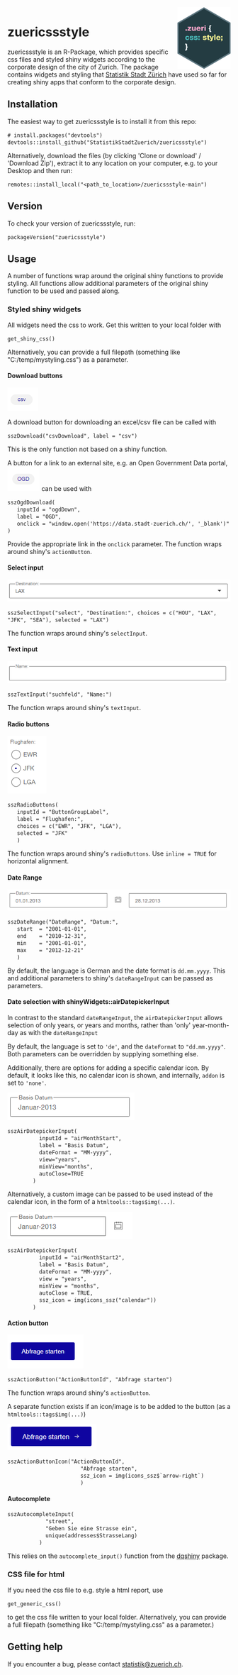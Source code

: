 <img src='man/pictures/Hexagon_zuericssstyle.png' align="right" height="138.5" />

# zuericssstyle
zuericssstyle is an R-Package, which provides specific css files and styled shiny widgets according to the corporate design of the city of Zurich. The package contains widgets and styling that [Statistik Stadt Zürich](https://www.stadt-zuerich.ch/prd/de/index/statistik.html) have used so far for creating shiny apps that conform to the corporate design.

## Installation
The easiest way to get zuericssstyle is to install it from this repo:

```{r, eval = FALSE}
# install.packages("devtools")
devtools::install_github("StatistikStadtZuerich/zuericssstyle")
```

Alternatively, download the files (by clicking 'Clone or download' / 'Download Zip'), extract it to any location on your computer, e.g. to your Desktop and then run:

```{r, eval = FALSE}
remotes::install_local("<path_to_location>/zuericssstyle-main")
```

## Version
To check your version of zuericssstyle, run:

```{r, eval = FALSE}
packageVersion("zuericssstyle")
```

## Usage

A number of functions wrap around the original shiny functions to provide styling. All functions allow additional parameters of the original shiny function to be used and passed along.

### Styled shiny widgets

All widgets need the css to work. Get this written to your local folder with

```{r, eval = FALSE}
get_shiny_css()
```
Alternatively, you can provide a full filepath (something like "C:/temp/mystyling.css") as a parameter.

#### Download buttons

![csv download](man/pictures/csv.png)

A download button for downloading an excel/csv file can be called with 
```{r, eval = FALSE}
sszDownload("csvDownload", label = "csv")
```
This is the only function not based on a shiny function.

A button for a link to an external site, e.g. an Open Government Data portal, 
![ogd](man/pictures/ogd.png)
can be used with 
```{r, eval = FALSE}
sszOgdDownload(
   inputId = "ogdDown", 
   label = "OGD",
   onclick = "window.open('https://data.stadt-zuerich.ch/', '_blank')"
)
```
Provide the appropriate link in the `onclick` parameter. The function wraps around shiny's `actionButton`.

#### Select input

![select input](man/pictures/selectInput.png)

```{r, eval = FALSE}
sszSelectInput("select", "Destination:", choices = c("HOU", "LAX", "JFK", "SEA"), selected = "LAX")
```
The function wraps around shiny's `selectInput`.

#### Text input

![text input](man/pictures/textInput.png)

```{r, eval = FALSE}
sszTextInput("suchfeld", "Name:")
```
The function wraps around shiny's `textInput`.

#### Radio buttons

![radio buttons](man/pictures/radioButtons.png)

```{r, eval = FALSE}
sszRadioButtons(
   inputId = "ButtonGroupLabel",
   label = "Flughafen:",
   choices = c("EWR", "JFK", "LGA"),
   selected = "JFK"
   )
```
The function wraps around shiny's `radioButtons`. Use `inline = TRUE` for horizontal alignment.

#### Date Range

![date range](man/pictures/dateRange.png)

```{r, eval = FALSE}
sszDateRange("DateRange", "Datum:",
   start  = "2001-01-01",
   end    = "2010-12-31",
   min    = "2001-01-01",
   max    = "2012-12-21"
   )
``` 
By default, the language is German and the date format is `dd.mm.yyyy`. This and additional parameters to shiny's `dateRangeInput`  can be passed as parameters. 

#### Date selection with shinyWidgets::airDatepickerInput

In contrast to the standard `dateRangeInput`, the `airDatepickerInput` allows selection of only years, or years and months, rather than 'only' year-month-day as with the `dateRangeInput`

By default, the language is set to `'de'`, and the `dateFormat` to `"dd.mm.yyyy"`. Both parameters can be overridden by supplying something else.

Additionally, there are options for adding a specific calendar icon. By default, it looks like this, no calendar icon is shown, and internally, `addon` is set to `'none'`.

![airdate picker default](man/pictures/airdatepicker_default.png)

```{r, eval = FALSE}
sszAirDatepickerInput(
          inputId = "airMonthStart",
          label = "Basis Datum",
          dateFormat = "MM-yyyy",
          view="years",
          minView="months",
          autoClose=TRUE
        )
``` 


Alternatively, a custom image can be passed to be used instead of the calendar icon, in the form of a `htmltools::tags$img(...)`.


![airdate picker with icon](man/pictures/airdatepicker_icon.png)

```{r, eval = FALSE}
sszAirDatepickerInput(
          inputId = "airMonthStart2",
          label = "Basis Datum",
          dateFormat = "MM-yyyy",
          view = "years",
          minView = "months",
          autoClose = TRUE,
          ssz_icon = img(icons_ssz("calendar"))
        )
```

#### Action button

![action button](man/pictures/actionbutton.png)

```{r, eval = FALSE}
sszActionButton("ActionButtonId", "Abfrage starten")
```
The function wraps around shiny's `actionButton`.

A separate function exists if an icon/image is to be added to the button (as a `htmltools::tags$img(...)`)

![action button with icon](man/pictures/actionbutton_icon.png)

```{r, eval = FALSE}
sszActionButtonIcon("ActionButtonId",
                       "Abfrage starten",
                       ssz_icon = img(icons_ssz$`arrow-right`)
                       )
```

#### Autocomplete

```{r, eval = FALSE}
sszAutocompleteInput(
            "street",
            "Geben Sie eine Strasse ein",
            unique(addresses$StrasseLang)
          )
``` 
This relies on the `autocomplete_input()` function from the [dqshiny](https://github.com/daqana/dqshiny) package.

### CSS file for html
If you need the css file to e.g. style a html report, use 

```{r, eval = FALSE}
get_generic_css()
```

to get the css file written to your local folder. Alternatively, you can provide a full filepath (something like "C:/temp/mystyling.css" as a parameter.)

## Getting help

If you encounter a bug, please contact statistik@zuerich.ch.
